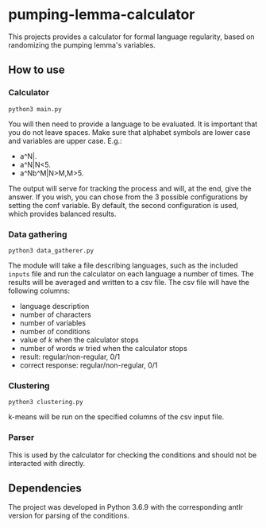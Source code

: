 # pumping-lemma-calculator

This projects provides a calculator for formal language regularity, based on randomizing the pumping lemma's variables.


## How to use
### Calculator
```
python3 main.py
```
You will then need to provide a language to be evaluated.
It is important that you do not leave spaces. Make sure that alphabet symbols are lower case and variables are upper case.
E.g.: 
* a^N|.
* a^N|N<5.
* a\^Nb^M|N>M,M>5.

The output will serve for tracking the process and will, at the end, give the answer.
If you wish, you can chose from the 3 possible configurations by setting the conf variable.
By default, the second configuration is used, which provides balanced results.

### Data gathering
```
python3 data_gatherer.py
```
The module will take a file describing languages, such as the included ```inputs``` file and run the calculator on each language a number of times. The results will be averaged and written to a csv file.
The csv file will have the following columns:
* language description
* number of characters
* number of variables
* number of conditions
* value of *k* when the calculator stops
* number of words *w* tried when the calculator stops
* result: regular/non-regular, 0/1
* correct response: regular/non-regular, 0/1

### Clustering
```
python3 clustering.py
```
k-means will be run on the specified columns of the csv input file.


### Parser
This is used by the calculator for checking the conditions and should not be interacted with directly.


## Dependencies
The project was developed in Python 3.6.9 with the corresponding antlr version for parsing of the conditions.
